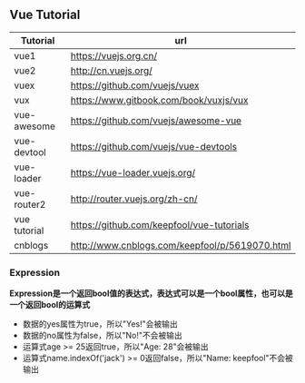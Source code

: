 ## Vue Tutorial

|Tutorial|url|
|---|---|
|vue1|https://vuejs.org.cn/|
|vue2|http://cn.vuejs.org/|
|vuex|https://github.com/vuejs/vuex|
|vux|https://www.gitbook.com/book/vuxjs/vux|
|vue-awesome|https://github.com/vuejs/awesome-vue|
|vue-devtool|https://github.com/vuejs/vue-devtools|
|vue-loader|https://vue-loader.vuejs.org/|
|vue-router2|http://router.vuejs.org/zh-cn/|
|vue tutorial| https://github.com/keepfool/vue-tutorials |
|cnblogs| http://www.cnblogs.com/keepfool/p/5619070.html |

### Expression  

**Expression是一个返回bool值的表达式，表达式可以是一个bool属性，也可以是一个返回bool的运算式**

* 数据的yes属性为true，所以"Yes!"会被输出  
* 数据的no属性为false，所以"No!"不会被输出  
* 运算式age >= 25返回true，所以"Age: 28"会被输出  
* 运算式name.indexOf('jack') >= 0返回false，所以"Name: keepfool"不会被输出   

